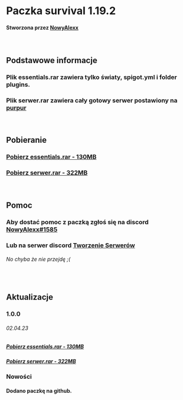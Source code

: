 <h1>Paczka survival 1.19.2</h1>
<h4>Stworzona przez <a href="https://github.com/NowyAlexx">NowyAlexx</a></h2>
<p>‎‎‎‎‎‎‎‎ㅤ</p>
<h2>Podstawowe informacje</h2>
<h3>Plik essentials.rar zawiera tylko światy, spigot.yml i folder plugins.</h3>
<h3>Plik serwer.rar zawiera cały gotowy serwer postawiony na <a href="https://purpurmc.org">purpur</a></h3>
<p>‎‎‎‎‎‎‎‎ㅤ</p>
<h2>Pobieranie</h2>
<h3><a href="https://download1586.mediafire.com/deabnjf97r2g-IOzgIuN2D9UmO6mVro2sifwfrNBnzSXNyLDwqNyrwlSFgeomG4y1BW7mKyO77Bnf2viGbjxdlelWw/151274ckqk8mdvd/essentials.rar">Pobierz essentials.rar - 130MB</a></h3>
<h3><a href="https://download1588.mediafire.com/rg3a12oagy4gmgHrc9924fT3mGJQYIRcm2eWA9RC_7IFgg_5o3SScj0oou6jsjEMEYz-un7UyXi-mGHFV8oyN0zkrw/wuv19kcmly0sq8c/serwer.rar">Pobierz serwer.rar - 322MB</a></h3>
<p>‎‎‎‎‎‎‎‎ㅤ</p>
<h2>Pomoc</h2>
<h3>Aby dostać pomoc z paczką zgłoś się na discord <a href="">NowyAlexx#1585</a></h3>
<h3>Lub na serwer discord <a href="https://dc.tworzeieserwerow.pl">Tworzenie Serwerów</a></h3>
<h6>No chyba że nie przejdę ;(</h6>
<p>‎‎‎‎‎‎‎‎ㅤ</p>
<h2>Aktualizacje</h2>
<h3>1.0.0</h3>
<h6>02.04.23</h2>
<h5><a href="https://download1586.mediafire.com/deabnjf97r2g-IOzgIuN2D9UmO6mVro2sifwfrNBnzSXNyLDwqNyrwlSFgeomG4y1BW7mKyO77Bnf2viGbjxdlelWw/151274ckqk8mdvd/essentials.rar">Pobierz essentials.rar - 130MB</a></h5>
<h5><a href="https://download1588.mediafire.com/rg3a12oagy4gmgHrc9924fT3mGJQYIRcm2eWA9RC_7IFgg_5o3SScj0oou6jsjEMEYz-un7UyXi-mGHFV8oyN0zkrw/wuv19kcmly0sq8c/serwer.rar">Pobierz serwer.rar - 322MB</a></h5>
<h3>Nowości</h3>
<h4>Dodano paczkę na github.</h4>
<h1></h1>
